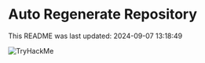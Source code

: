 # Auto Regenerate Repository

This README was last updated: 2024-09-07 13:18:49

 ![TryHackMe](https://tryhackme.com/badge/533634)